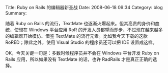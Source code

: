 Title: Ruby on Rails 的编辑器新圣战
Date: 2008-06-18 09:34
Category: blog
Summary:

随着 Ruby on Rails 的流行，TextMate 也逐渐火爆起来。但其高贵的身价和血统，使想在 Windows 平台应用 RoR 的开发人员都望而却步，不过现在越来越多的编辑器开始模仿、借鉴 TextMate 的流行元素。比如我今天下载的这款 RoRED；除此之外，使用 Visual Studio 的程序员还可以把 IDE 设置成这样。

OK，今天关键一句是：多数时候程序员并不会在 Windows 平台开发 Ruby on Rails 应用，所以如果没有 TextMate 的话，也许 RadRails 才是真正正确的选择。
